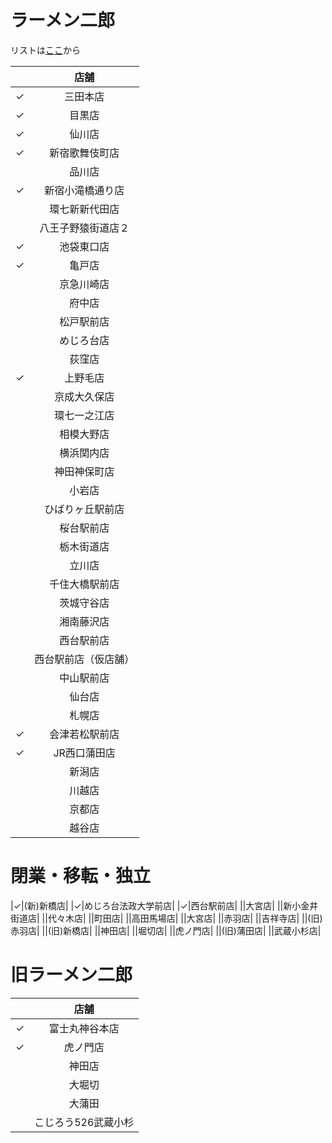 # ラーメン二郎

リストは[ここ](http://www.geocities.co.jp/Foodpia-Olive/3433/)から

||店舗|
|:--:|:--:|
|✓|三田本店|
|✓|目黒店|
|✓|仙川店|
|✓|新宿歌舞伎町店|
||品川店|
|✓|新宿小滝橋通り店|
||環七新新代田店|
||八王子野猿街道店２|
|✓|池袋東口店|
|✓|亀戸店|
||京急川崎店|
||府中店|
||松戸駅前店|
||めじろ台店|
||荻窪店|
|✓|上野毛店|
||京成大久保店|
||環七一之江店|
||相模大野店|
||横浜関内店|
||神田神保町店|
||小岩店|
||ひばりヶ丘駅前店|
||桜台駅前店|
||栃木街道店|
||立川店|
||千住大橋駅前店|
||茨城守谷店|
||湘南藤沢店|
||西台駅前店|
||西台駅前店（仮店舗） |
||中山駅前店|
||仙台店|
||札幌店|
|✓|会津若松駅前店|
|✓|JR西口蒲田店|
||新潟店|
||川越店|
||京都店|
||越谷店|

# 閉業・移転・独立

|✓|(新)新橋店|
|✓|めじろ台法政大学前店|
|✓|西台駅前店|
||大宮店|
||新小金井街道店|
||代々木店|
||町田店|
||高田馬場店|
||大宮店|
||赤羽店|
||吉祥寺店|
||(旧)赤羽店|
||(旧)新橋店|
||神田店|
||堀切店|
||虎ノ門店|
||(旧)蒲田店|
||武蔵小杉店|

# 旧ラーメン二郎

||店舗|
|:--:|:--:|
|✓|富士丸神谷本店|
|✓|虎ノ門店|
||神田店|
||大堀切|
||大蒲田|
||こじろう526武蔵小杉|

<!-- jQuery && tablesorter -->
<script src="https://cdnjs.cloudflare.com/ajax/libs/tablesort/5.1.0/tablesort.min.js"></script>
<script src="js/tablesort.js"></script>
